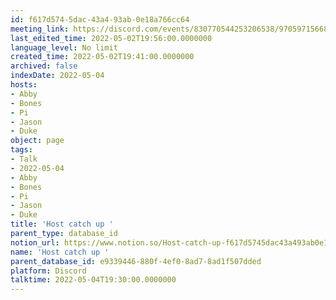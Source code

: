 ```yaml
---
id: f617d574-5dac-43a4-93ab-0e18a766cc64
meeting_link: https://discord.com/events/830770544253206538/970597156681568276
last_edited_time: 2022-05-02T19:56:00.0000000
language_level: No limit
created_time: 2022-05-02T19:41:00.0000000
archived: false
indexDate: 2022-05-04
hosts:
- Abby
- Bones
- Pi
- Jason
- Duke
object: page
tags:
- Talk
- 2022-05-04
- Abby
- Bones
- Pi
- Jason
- Duke
title: 'Host catch up '
parent_type: database_id
notion_url: https://www.notion.so/Host-catch-up-f617d5745dac43a493ab0e18a766cc64
name: 'Host catch up '
parent_database_id: e9339446-880f-4ef0-8ad7-8ad1f507dded
platform: Discord
talktime: 2022-05-04T19:30:00.0000000
---
```





